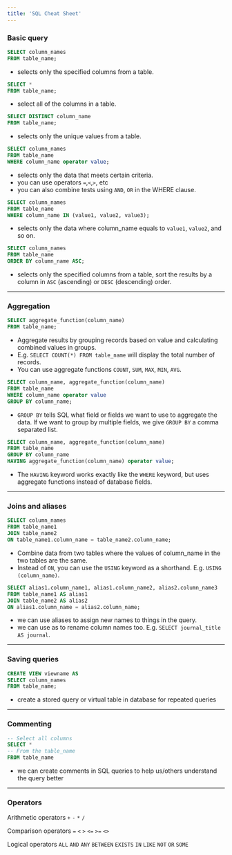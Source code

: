 ```yaml
---
title: 'SQL Cheat Sheet'
---
```


### Basic query

```sql
SELECT column_names
FROM table_name;
```

- selects only the specified columns from a table.

```sql
SELECT * 
FROM table_name;
```

- select all of the columns in a table.

```sql
SELECT DISTINCT column_name 
FROM table_name;
```

- selects only the unique values from a table.

```sql
SELECT column_names
FROM table_name
WHERE column_name operator value;
```

- selects only the data that meets certain criteria.
- you can use operators `=`,`<`,`>`, etc
- you can also combine tests using `AND`, `OR` in the WHERE clause.

```sql
SELECT column_names
FROM table_name
WHERE column_name IN (value1, value2, value3);
```

- selects only the data where column\_name equals to `value1`, `value2`, and so on.

```sql
SELECT column_names
FROM table_name
ORDER BY column_name ASC;
```

- selects only the specified columns from a table, sort the results by a column in `ASC` (ascending) or `DESC` (descending) order.

***

### Aggregation

```sql
SELECT aggregate_function(column_name)
FROM table_name;
```

- Aggregate results by grouping records based on value and calculating combined values in groups.
- E.g. `SELECT COUNT(*) FROM table_name` will display the total number of records.
- You can use aggregate functions `COUNT`, `SUM`, `MAX`, `MIN`, `AVG`.

```sql
SELECT column_name, aggregate_function(column_name)
FROM table_name
WHERE column_name operator value
GROUP BY column_name;
```

- `GROUP BY` tells SQL what field or fields we want to use to aggregate the data. If we want to group by multiple fields, we give `GROUP BY` a comma separated list.

```sql
SELECT column_name, aggregate_function(column_name)
FROM table_name
GROUP BY column_name
HAVING aggregate_function(column_name) operator value;
```

- The `HAVING` keyword works exactly like the `WHERE` keyword, but uses aggregate functions instead of database fields.

***

### Joins and aliases

```sql
SELECT column_names
FROM table_name1
JOIN table_name2 
ON table_name1.column_name = table_name2.column_name;
```

- Combine data from two tables where the values of column\_name in the two tables are the same.
- Instead of `ON`, you can use the `USING` keyword as a shorthand. E.g. `USING (column_name)`.

```sql
SELECT alias1.column_name1, alias1.column_name2, alias2.column_name3
FROM table_name1 AS alias1
JOIN table_name2 AS alias2
ON alias1.column_name = alias2.column_name;
```

- we can use aliases to assign new names to things in the query.
- we can use as to rename column names too. E.g. `SELECT journal_title AS journal`.

***

### Saving queries

```sql
CREATE VIEW viewname AS
SELECT column_names
FROM table_name;
```

- create a stored query or virtual table in database for repeated queries

***

### Commenting

```sql
-- Select all columns
SELECT * 
-- From the table_name
FROM table_name
```

- we can create comments in SQL queries to help us/others understand the query better

***

### Operators

Arithmetic operators
`+` `-` `*` `/`

Comparison operators
`=` `<` `>` `<=` `>=` `<>`

Logical operators
`ALL` `AND` `ANY` `BETWEEN` `EXISTS` `IN` `LIKE` `NOT` `OR` `SOME`


